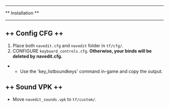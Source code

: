 ******************
** Installation **
******************

++ Config CFG ++
---------------
1. Place both `navedit.cfg` and `navedit` folder in `tf/cfg/`.
2. CONFIGURE `keyboard_controls.cfg`. **Otherwise, your binds will be deleted by navedit.cfg.**
- - Use the 'key_listboundkeys' command in-game and copy the output.

++ Sound VPK ++
---------------
- Move `navedit_sounds.vpk` to `tf/custom/`.